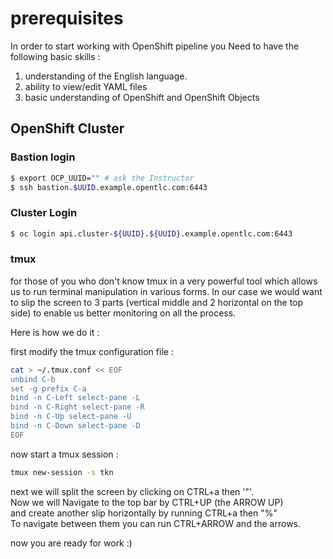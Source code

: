 # prerequisites

In order to start working with OpenShift pipeline you Need to have the following basic skills :

  1. understanding of the English language.
  2. ability to view/edit YAML files
  3. basic understanding of OpenShift and OpenShift Objects


## OpenShift Cluster



### Bastion login

```bash
$ export OCP_UUID="" # ask the Instructor  
$ ssh bastion.$UUID.example.opentlc.com:6443
```

### Cluster Login

```bash
$ oc login api.cluster-${UUID}.${UUID}.example.opentlc.com:6443
```

### tmux

for those of you who don't know tmux in a very powerful tool which allows us to run terminal manipulation in various forms. In our case we would want to slip the screen to 3 parts (vertical middle and 2 horizontal on the top side) to enable us better monitoring on all the process.

Here is how we do it :

first modify the tmux configuration file :

```bash
cat > ~/.tmux.conf << EOF
unbind C-b
set -g prefix C-a
bind -n C-Left select-pane -L
bind -n C-Right select-pane -R
bind -n C-Up select-pane -U
bind -n C-Down select-pane -D
EOF
```

now start a tmux session :

```bash
tmux new-session -s tkn
```

next we will split the screen by clicking on CTRL+a then '"'.  
Now we will Navigate to the top bar by CTRL+UP (the ARROW UP)  
and create another slip horizontally by running CTRL+a then "%"  
To navigate between them you can run CTRL+ARROW and the arrows.  

now you are ready for work :)  


